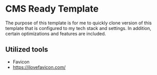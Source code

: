 # CMS Ready Template

The purpose of this template is for me to quickly clone version of this template that is configured
to my tech stack and settings. In addition, certain optimizations and features are included.

## Utilized tools
- Favicon
 - https://ilovefavicon.com/
